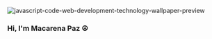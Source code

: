 ![javascript-code-web-development-technology-wallpaper-preview](https://github.com/macarenapazg/macarenapazg/assets/113479365/4d35ff80-4b84-4b26-8fd4-53b4c60d562b)
### Hi, I'm Macarena Paz ☮
<!--
**macarenapazg/macarenapazg** is a ✨ _special_ ✨ repository because its `README.md` (this file) appears on your GitHub profile.

Here are some ideas to get you started:

- 🔭 I’m currently working on ...
- 🌱 I’m currently learning ...
- 👯 I’m looking to collaborate on ...
- 🤔 I’m looking for help with ...
- 💬 Ask me about ...
- 📫 How to reach me: ...
- 😄 Pronouns: ...
- ⚡ Fun fact: ...
-->
